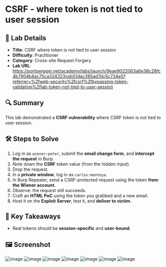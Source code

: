 # CSRF - where token is not tied to user session

## 📌 Lab Details
- **Title**: CSRF where token is not tied to user session
- **Difficulty**: Practitioner
- **Category**: Cross-site Request Forgery
- **Lab URL**: https://portswigger.net/academy/labs/launch/9eae9022063a6e38c28fc4b7904b4ac75ca324323ceb51dac385ad7dc5c734e5?referrer=%2fweb-security%2fcsrf%2fbypassing-token-validation%2flab-token-not-tied-to-user-session

## 🔍 Summary
This lab demonstrated a **CSRF vulnerability** where CSRF token is not tied to user session.

## 🛠 Steps to Solve
1. Log in as `wiener:peter`, submit the **email change form**, and **intercept the request** in Burp.
2. Note down the **CSRF** token value (from the hidden input).
3. Drop the request.
4. In a **private window**, log in as `carlos:montoya`.
5. In Burp Repeater, send a CSRF-protected request using the token **from the Wiener account**.
6. Observe: the request still succeeds.
7. Craft an **HTML PoC** using the token you grabbed and a new email.
8. Host it on the **Exploit Server**, test it, and **deliver to victim**.

## 📖 Key Takeaways
- Real tokens should be **session-specific** and **user-bound**.

## 🖼️ Screenshot 
![image](https://github.com/user-attachments/assets/d8b28f80-b0c7-47b0-b24a-6f1eb33531ea)
![image](https://github.com/user-attachments/assets/12561a8d-76df-4dc2-8994-c79370d6785c)
![image](https://github.com/user-attachments/assets/40658741-ea51-4e65-a772-0423166cf20b)
![image](https://github.com/user-attachments/assets/02b50c09-b87a-456b-86b4-afe393b7251c)
![image](https://github.com/user-attachments/assets/7c3f5f68-f5cc-4d42-a8ed-7f95ce35b581)
![image](https://github.com/user-attachments/assets/9525c091-44bc-40a6-a9a8-c285e877dead)
![image](https://github.com/user-attachments/assets/fa2ea242-867e-4f48-bd0f-e55003933f93)
